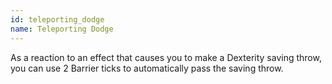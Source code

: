 ```yaml
---
id: teleporting_dodge
name: Teleporting Dodge
---
```

As a reaction to an effect that causes you to make a Dexterity saving throw, you can use 2 Barrier ticks to automatically
pass the saving throw.
